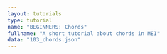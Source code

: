 ```yaml
---
layout: tutorials
type: tutorial
name: "BEGINNERS: Chords"
fullname: "A short tutorial about chords in MEI"
data: "103_chords.json"
---
```

